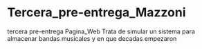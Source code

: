 # Tercera_pre-entrega_Mazzoni
tercera pre-entrega Pagina_Web Trata de simular un sistema para almacenar bandas musicales y en que decadas empezaron
